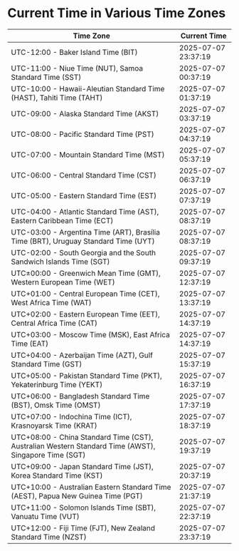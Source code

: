 # Current Time in Various Time Zones

| Time Zone | Current Time |
|-----------|--------------|
| UTC-12:00 - Baker Island Time (BIT) | 2025-07-07 23:37:19 |
| UTC-11:00 - Niue Time (NUT), Samoa Standard Time (SST) | 2025-07-07 00:37:19 |
| UTC-10:00 - Hawaii-Aleutian Standard Time (HAST), Tahiti Time (TAHT) | 2025-07-07 01:37:19 |
| UTC-09:00 - Alaska Standard Time (AKST) | 2025-07-07 03:37:19 |
| UTC-08:00 - Pacific Standard Time (PST) | 2025-07-07 04:37:19 |
| UTC-07:00 - Mountain Standard Time (MST) | 2025-07-07 05:37:19 |
| UTC-06:00 - Central Standard Time (CST) | 2025-07-07 06:37:19 |
| UTC-05:00 - Eastern Standard Time (EST) | 2025-07-07 07:37:19 |
| UTC-04:00 - Atlantic Standard Time (AST), Eastern Caribbean Time (ECT) | 2025-07-07 08:37:19 |
| UTC-03:00 - Argentina Time (ART), Brasília Time (BRT), Uruguay Standard Time (UYT) | 2025-07-07 08:37:19 |
| UTC-02:00 - South Georgia and the South Sandwich Islands Time (SGT) | 2025-07-07 09:37:19 |
| UTC±00:00 - Greenwich Mean Time (GMT), Western European Time (WET) | 2025-07-07 12:37:19 |
| UTC+01:00 - Central European Time (CET), West Africa Time (WAT) | 2025-07-07 13:37:19 |
| UTC+02:00 - Eastern European Time (EET), Central Africa Time (CAT) | 2025-07-07 14:37:19 |
| UTC+03:00 - Moscow Time (MSK), East Africa Time (EAT) | 2025-07-07 14:37:19 |
| UTC+04:00 - Azerbaijan Time (AZT), Gulf Standard Time (GST) | 2025-07-07 15:37:19 |
| UTC+05:00 - Pakistan Standard Time (PKT), Yekaterinburg Time (YEKT) | 2025-07-07 16:37:19 |
| UTC+06:00 - Bangladesh Standard Time (BST), Omsk Time (OMST) | 2025-07-07 17:37:19 |
| UTC+07:00 - Indochina Time (ICT), Krasnoyarsk Time (KRAT) | 2025-07-07 18:37:19 |
| UTC+08:00 - China Standard Time (CST), Australian Western Standard Time (AWST), Singapore Time (SGT) | 2025-07-07 19:37:19 |
| UTC+09:00 - Japan Standard Time (JST), Korea Standard Time (KST) | 2025-07-07 20:37:19 |
| UTC+10:00 - Australian Eastern Standard Time (AEST), Papua New Guinea Time (PGT) | 2025-07-07 21:37:19 |
| UTC+11:00 - Solomon Islands Time (SBT), Vanuatu Time (VUT) | 2025-07-07 22:37:19 |
| UTC+12:00 - Fiji Time (FJT), New Zealand Standard Time (NZST) | 2025-07-07 23:37:19 |

